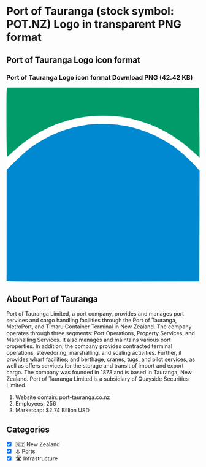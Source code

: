 # Port of Tauranga (stock symbol: POT.NZ) Logo in transparent PNG format

## Port of Tauranga Logo icon format

### Port of Tauranga Logo icon format Download PNG (42.42 KB)

![Port of Tauranga Logo icon format Download PNG (42.42 KB)](/img/orig/POT.NZ-b608920c.png)

## About Port of Tauranga

Port of Tauranga Limited, a port company, provides and manages port services and cargo handling facilities through the Port of Tauranga, MetroPort, and Timaru Container Terminal in New Zealand. The company operates through three segments: Port Operations, Property Services, and Marshalling Services. It also manages and maintains various port properties. In addition, the company provides contracted terminal operations, stevedoring, marshalling, and scaling activities. Further, it provides wharf facilities; and berthage, cranes, tugs, and pilot services, as well as offers services for the storage and transit of import and export cargo. The company was founded in 1873 and is based in Tauranga, New Zealand. Port of Tauranga Limited is a subsidiary of Quayside Securities Limited.

1. Website domain: port-tauranga.co.nz
2. Employees: 256
3. Marketcap: $2.74 Billion USD


## Categories
- [x] 🇳🇿 New Zealand
- [x] ⚓ Ports
- [x] 🛣️ Infrastructure
